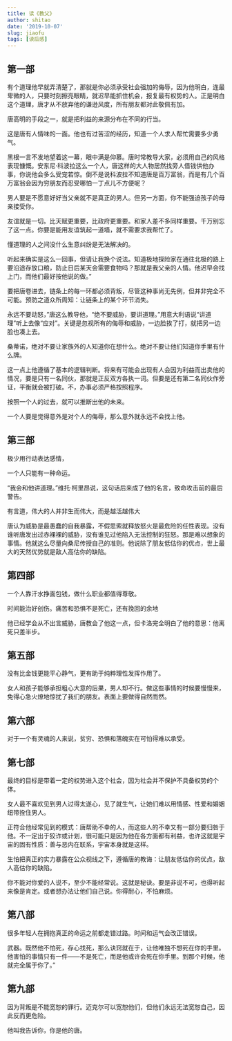 ```yaml
---
title: 读《教父》
author: shitao
date: '2019-10-07'
slug: jiaofu
tags: [读后感]
---
```


## 第一部

有个道理他早就弄清楚了，那就是你必须承受社会强加的侮辱，因为他明白，连最卑微的人，只要时刻擦亮眼睛，就迟早能抓住机会，报复最有权势的人。正是明白这个道理，唐才从不放弃他的谦逊风度，所有朋友都对此敬佩有加。

唐高明的手段之一，就是把利益的来源分布在不同的行当。

这是唐有人情味的一面。他也有过苦涩的经历，知道一个人求人帮忙需要多少勇气。

黑根一言不发地望着这一幕，眼中满是仰慕。唐时常教导大家，必须用自己的风格表现慷慨。安东尼·科波拉这么一个人，唐这样的大人物居然找旁人借钱供他办事，你说他会多么受宠若惊。倒不是说科波拉不知道唐是百万富翁，而是有几个百万富翁会因为穷朋友而忍受哪怕一丁点儿不方便呢？

男人要是不愿意好好当父亲就不是真正的男人。但另一方面，你不能强迫孩子的母亲接受你。

友谊就是一切。比天赋更重要，比政府更重要。和家人差不多同样重要。千万别忘了这一点。你要是能用友谊筑起一道墙，就不需要求我帮忙了。

懂道理的人之间没什么生意纠纷是无法解决的。

听起来确实是这么一回事，但请让我换个说法。知道极地探险家在通往北极的路上要沿途存放口粮，防止日后某天会需要食物吗？那就是我父亲的人情。他迟早会找上门，而他们最好按他说的做。”

要把唐卷进去，链条上的每一环都必须背叛，尽管这种事尚无先例，但并非完全不可能。预防之道众所周知：让链条上的某个环节消失。

永远不要动怒，”唐这么教导他，“绝不要威胁，要讲道理。”用意大利语说“讲道理”听上去像“应对”。关键是忽视所有的侮辱和威胁，一边脸挨了打，就把另一边脸也凑上去。

桑蒂诺，绝对不要让家族外的人知道你在想什么。绝对不要让他们知道你手里有什么牌。

这一点上他遵循了基本的逻辑判断。将来有可能会出现有人会因为利益而出卖他的情况，要是只有一名同伙，那就是正反双方各执一词。但要是还有第二名同伙作旁证，平衡就会被打破。不，办事必须严格按照程序。

按照一个人的过去，就可以推断出他的未来。

一个人要是觉得意外是对个人的侮辱，那么意外就永远不会找上他。

## 第三部

极少用行动表达感情，

一个人只能有一种命运。

“我会和他讲道理。”维托·柯里昂说，这句话后来成了他的名言，致命攻击前的最后警告。

有言道，伟大的人并非生而伟大，而是越活越伟大

唐认为威胁是最愚蠢的自我暴露，不假思索就释放怒火是最危险的任性表现。没有谁听唐发出过赤裸裸的威胁，没有谁见过他陷入无法控制的狂怒。那是难以想象的事情。他就这么尽量向桑尼传授自己的准则。他说除了朋友低估你的优点，世上最大的天然优势就是敌人高估你的缺陷。

## 第四部

一个人靠汗水挣面包钱，做什么职业都值得尊敬。

时间能治好创伤。痛苦和恐惧不是死亡，还有挽回的余地

他已经学会从不出言威胁，唐教会了他这一点，但卡洛完全明白了他的意思：他离死只差半步。

## 第五部

没有比金钱更能平心静气，更有助于纯粹理性发挥作用了。

女人和孩子能够承担粗心大意的后果，男人却不行。做这些事情的时候要慢慢来，免得心急火燎地惊扰了我们的朋友。表面上要做得自然而然。

## 第六部

对于一个有灵魂的人来说，贫穷、恐惧和落魄实在可怕得难以承受。

## 第七部

最终的目标是带着一定的权势进入这个社会，因为社会并不保护不具备权势的个体。

女人最不喜欢见到男人过得太遂心，见了就生气，让她们难以用情感、性爱和婚姻纽带拴住男人。

正符合他经常见到的模式：唐帮助不幸的人，而这些人的不幸又有一部分要归咎于他。不一定出于狡诈或计划，很可能只是因为他在各方面都有利益，也许这就是宇宙的固有性质：善与恶内在联系，宇宙本身就是这样。

生怕把真正的实力暴露在公众视线之下，遵循唐的教诲：让朋友低估你的优点，敌人高估你的缺陷。

你不能对你爱的人说不，至少不能经常说。这就是秘诀。要是非说不可，也得听起来像是肯定。或者想办法让他们自己说。你得耐心，不怕麻烦。

## 第八部

很多年轻人在拥抱真正的命运之前都走错过路。时间和运气会改正错误。

武器。既然他不怕死，存心找死，那么诀窍就在于，让他唯独不想死在你的手里。他害怕的事情只有一件——不是死亡，而是他或许会死在你手里。到那个时候，他就完全属于你了。”

## 第九部

因为背叛是不能宽恕的罪行。迈克尔可以宽恕他们，但他们永远无法宽恕自己，因此反而更危险。

他叫我告诉你，你是他的唐。
